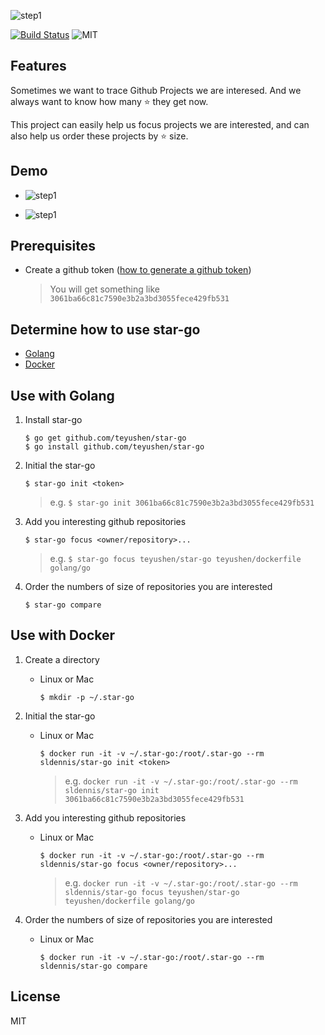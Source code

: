 ![step1](https://github.com/teyushen/star-go/blob/master/logo.png)


[![Build Status](https://travis-ci.org/teyushen/star-go.svg?branch=master)](https://travis-ci.org/teyushen/star-go)   ![MIT](https://img.shields.io/packagist/l/doctrine/orm.svg)

## Features

Sometimes we want to trace Github Projects we are interesed. And we always want to know how many ⭐️  they get now.

This project can easily help us focus projects we are interested, and can also help us order these projects by ⭐️ size.


## Demo

-  ![step1](https://github.com/teyushen/star-go/blob/master/images/star-go-c.gif)

-  ![step1](https://github.com/teyushen/star-go/blob/master/images/star-go-ls.gif)


## Prerequisites

* Create a github token ([how to generate a github token](https://github.com/teyushen/star-go/tree/master/images))

	> You will get something like `3061ba66c81c7590e3b2a3bd3055fece429fb531`

## Determine how to use star-go

* [Golang](https://golang.org/doc/install) 
* [Docker](https://docs.docker.com/install/) 

## Use with Golang

1. Install star-go

	```
	$ go get github.com/teyushen/star-go 
	$ go install github.com/teyushen/star-go 
	```


2. Initial the star-go

	```
	$ star-go init <token>
	```
	 
	> e.g.
	> `$ star-go init 3061ba66c81c7590e3b2a3bd3055fece429fb531`
	

3. Add you interesting github repositories

	```
	$ star-go focus <owner/repository>...
	```
	
	> e.g.
	> `$ star-go focus teyushen/star-go teyushen/dockerfile golang/go`

4. Order the numbers of size of repositories you are interested

	```
	$ star-go compare
	```
	
## Use with Docker

1. Create a directory

	- Linux or Mac
	
		```
		$ mkdir -p ~/.star-go
		```

2. Initial the star-go
	
	- Linux or Mac
	
		```
		$ docker run -it -v ~/.star-go:/root/.star-go --rm sldennis/star-go init <token>
		```
	
		> e.g. 
		> `docker run -it -v ~/.star-go:/root/.star-go --rm sldennis/star-go init 3061ba66c81c7590e3b2a3bd3055fece429fb531
`

3. Add you interesting github repositories

	- Linux or Mac
	
		```
		$ docker run -it -v ~/.star-go:/root/.star-go --rm sldennis/star-go focus <owner/repository>...
		```
	
		> e.g.
		> `docker run -it -v ~/.star-go:/root/.star-go --rm sldennis/star-go focus teyushen/star-go teyushen/dockerfile golang/go`
	
4. Order the numbers of size of repositories you are interested

	- Linux or Mac
	
		```
		$ docker run -it -v ~/.star-go:/root/.star-go --rm sldennis/star-go compare
		```
		
## License

MIT
